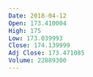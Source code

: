 ```yaml
---
Date: 2018-04-12
Open: 173.410004
High: 175
Low: 173.039993
Close: 174.139999
Adj Close: 173.471085
Volume: 22889300
---
```

